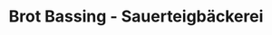 ---
title: "Brot Bassing - Sauerteigbäckerei"
url: /mainz/brot-bassing-sauerteigbaeckerei/
shop: Bäckerei
---